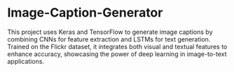 # Image-Caption-Generator
 This project uses Keras and TensorFlow to generate image captions by combining CNNs for feature extraction and LSTMs for text generation. Trained on the Flickr dataset, it integrates both visual and textual features to enhance accuracy, showcasing the power of deep learning in image-to-text applications.
